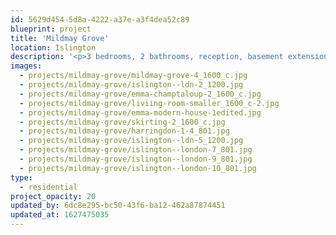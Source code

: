 ```yaml
---
id: 5629d454-5d8a-4222-a37e-a3f4dea52c89
blueprint: project
title: 'Mildmay Grove'
location: Islington
description: '<p>3 bedrooms, 2 bathrooms, reception, basement extension <br>a serene space, earthy decor in a peaceful palette: home to a healer - Mildmay Grove, Islington, London</p><p>photography: <a target="_blank" href="http://www.genevievelutkinstudio.com/">genevieve lutkin</a></p>'
images:
  - projects/mildmay-grove/mildmay-grove-4_1600_c.jpg
  - projects/mildmay-grove/islington--ldn-2_1200.jpg
  - projects/mildmay-grove/emma-champtaloup-2_1600_c.jpg
  - projects/mildmay-grove/liviing-room-smaller_1600_c-2.jpg
  - projects/mildmay-grove/emma-modern-house-1edited.jpg
  - projects/mildmay-grove/skirting-2_1600_c.jpg
  - projects/mildmay-grove/harringdon-1-4_801.jpg
  - projects/mildmay-grove/islington--ldn-5_1200.jpg
  - projects/mildmay-grove/islington--london-7_801.jpg
  - projects/mildmay-grove/islington--london-9_801.jpg
  - projects/mildmay-grove/islington--london-10_801.jpg
type:
  - residential
project_opacity: 20
updated_by: 6dc8e295-bc50-43f6-ba12-462a87874451
updated_at: 1627475035
---
```

